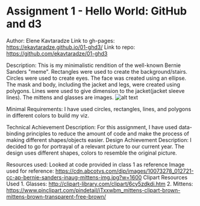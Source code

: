 Assignment 1 - Hello World: GitHub and d3  
===

Author: Elene Kavtaradze
Link to gh-pages: https://ekavtaradze.github.io/01-ghd3/
Link to repo: https://github.com/ekavtaradze/01-ghd3


Description:
  This is my minimalistic rendition of the well-known Bernie Sanders "meme".
  Rectangles were used to create the background/stairs. Circles were used to
  create eyes. The face was created using an ellipse. The mask and body,
  including the jacket and legs, were created using polygons. Lines were used
  to give dimension to the jacket(jacket sleeve lines).
  The mittens and glasses are images.
  ![alt text](images/bernie,jpg)

Minimal Requirements:
  I have used circles, rectangles, lines, and polygons in different colors to build my viz.


Technical Achievement Description:
  For this assignment, I have used data-binding principles to reduce the amount of code and make the process of making different shapes/objects easier.
Design Achievement Description:
  I decided to go for portrayal of a relevant picture to our current year. The design uses different shapes, colors to resemble the original picture.

Resources used:
  Looked at code provided in class 1 as reference
    Image used for reference: https://cdn.abcotvs.com/dip/images/10073278_012721-cc-ap-bernie-sanders-inaug-mittens-img.jpg?w=1600
  Clipart Resources Used
    1. Glasses: http://clipart-library.com/clipart/6cy5zdkdi.htm
    2. Mittens: https://www.pinclipart.com/pindetail/iTxxwbm_mittens-clipart-brown-mittens-brown-transparent-free-brown/
